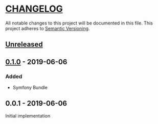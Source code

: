 # [CHANGELOG](http://keepachangelog.com/)
All notable changes to this project will be documented in this file.
This project adheres to [Semantic Versioning](http://semver.org/).

## [Unreleased][unreleased]

## [0.1.0] - 2019-06-06

### Added

* Symfony Bundle

## 0.0.1 - 2019-06-06
Initial implementation


[unreleased]: https://github.com/ajgarlag/AjglSwiftmailerMailer/compare/0.1.0...master
[0.1.0]: https://github.com/ajgarlag/AjglSwiftmailerMailer/compare/0.0.1...0.1.0
